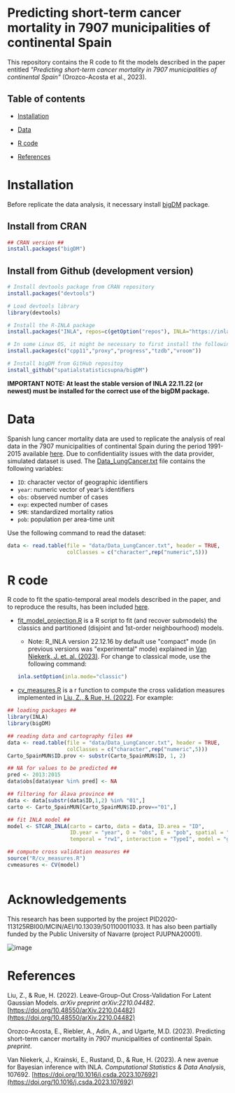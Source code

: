 # Predicting short-term cancer mortality in 7907 municipalities of continental Spain

This repository contains the R code to fit the models described in the paper entitled _"Predicting short-term cancer mortality in 7907 municipalities of continental Spain"_ (Orozco-Acosta et al., 2023).

## Table of contents

- [Installation](#Installation)

- [Data](#Data)

- [R code](#R-code)

- [References](#References)

# Installation

Before replicate the data analysis, it necessary install [bigDM](https://cran.r-project.org/web/packages/bigDM) package. 

## Install from CRAN

``` r
## CRAN version ##
install.packages("bigDM")

```
## Install from Github (development version)

``` r
# Install devtools package from CRAN repository
install.packages("devtools")

# Load devtools library
library(devtools)

# Install the R-INLA package
install.packages("INLA", repos=c(getOption("repos"), INLA="https://inla.r-inla-download.org/R/stable"), dep=TRUE)

# In some Linux OS, it might be necessary to first install the following packages
install.packages(c("cpp11","proxy","progress","tzdb","vroom"))

# Install bigDM from GitHub repositoy
install_github("spatialstatisticsupna/bigDM")
```
**IMPORTANT NOTE: At least the stable version of INLA 22.11.22 (or newest) must be installed for the correct use of the bigDM package.**

# Data

Spanish lung cancer mortality data are used to replicate the analysis of real data in the 7907 municipalities of continental Spain during the period 1991-2015 available [here](https://github.com/spatialstatisticsupna/Scalable_Prediction/tree/main/data). Due to confidentiality issues with the data provider, simulated dataset is used. The [Data_LungCancer.txt](https://github.com/spatialstatisticsupna/Scalable_Prediction/blob/main/data/Data_LungCancer.txt) file contains the following variables:

- ```ID```: character vector of geographic identifiers
- ```year```: numeric vector of year’s identifiers
- ```obs```: observed number of cases
- ```exp```: expected number of cases
- ```SMR```:  standardized mortality ratios
- ```pob```: population per area-time unit

Use the following command to read the dataset:

```r 
data <- read.table(file = "data/Data_LungCancer.txt", header = TRUE, 
                   colClasses = c("character",rep("numeric",5)))
```

# R code

R code to fit the spatio-temporal areal models described in the paper, and to reproduce the results, has been included [here](https://github.com/spatialstatisticsupna/Scalable_Prediction/tree/main/R).

- [fit_model_projection.R](https://github.com/spatialstatisticsupna/Scalable_Prediction/blob/main/R/fit_model_projection.R) is a R script to fit (and recover submodels) the classics and partitioned (disjoint and 1st-order neighbourhood) models.

  - Note: R_INLA version 22.12.16 by default use "compact" mode (in previous versions was "experimental" mode) explained in [Van Niekerk, J. et. al. (2023)](https://www.sciencedirect.com/science/article/pii/S0167947323000038). For change to classical mode, use the following command:
  
  ``` r
  inla.setOption(inla.mode="classic")
  ```

- [cv_measures.R](https://github.com/spatialstatisticsupna/Scalable_Prediction/blob/main/R/cv_measures.R) is a r function to compute the cross validation measures implemented in [Liu, Z., & Rue, H. (2022)](https://arxiv.org/pdf/2210.04482.pdf). For example:

```r
## loading packages ##
library(INLA)
library(bigDM)

## reading data and cartography files ##
data <- read.table(file = "data/Data_LungCancer.txt", header = TRUE, 
                   colClasses = c("character",rep("numeric",5)))
Carto_SpainMUN$ID.prov <- substr(Carto_SpainMUN$ID, 1, 2)

## NA for values to be predicted ##
pred <- 2013:2015
data$obs[data$year %in% pred] <- NA

## filtering for álava province ##
data <- data[substr(data$ID,1,2) %in% "01",]
carto <- Carto_SpainMUN[Carto_SpainMUN$ID.prov=="01",]

## fit INLA model ##
model <- STCAR_INLA(carto = carto, data = data, ID.area = "ID", 
                    ID.year = "year", O = "obs", E = "pob", spatial = "BYM2",
                    temporal = "rw1", interaction = "TypeI", model = "global")

## compute cross validation measures ##
source("R/cv_measures.R")
cvmeasures <- CV(model)
                           
```


# Acknowledgements

This research has been supported by the project PID2020-113125RBI00/MCIN/AEI/10.13039/501100011033. It has also been partially funded by the Public University of Navarre (project PJUPNA20001).

![image](https://github.com/spatialstatisticsupna/Scalable_Prediction/blob/main/micin-aei.jpg)

# References

Liu, Z., & Rue, H. (2022). Leave-Group-Out Cross-Validation For Latent Gaussian Models. _arXiv preprint arXiv:2210.04482_. [https://doi.org/10.48550/arXiv.2210.04482](https://doi.org/10.48550/arXiv.2210.04482)

Orozco-Acosta, E., Riebler, A., Adin, A., and Ugarte, M.D. (2023). Predicting short-term cancer mortality in 7907 municipalities of continental Spain. _preprint_.

Van Niekerk, J., Krainski, E., Rustand, D., & Rue, H. (2023). A new avenue for Bayesian inference with INLA. _Computational Statistics & Data Analysis_, 107692. [https://doi.org/10.1016/j.csda.2023.107692](https://doi.org/10.1016/j.csda.2023.107692)
